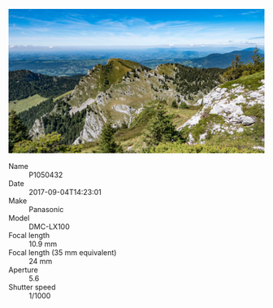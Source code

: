 [![P1050432](/photos/hd/P1050432.jpg)](/photos/full/P1050432.jpg?raw=true)

<dl>
  <dt>Name</dt>
  <dd>P1050432</dd>
  <dt>Date</dt>
  <dd>2017-09-04T14:23:01</dd>
  <dt>Make</dt>
  <dd>Panasonic</dd>
  <dt>Model</dt>
  <dd>DMC-LX100</dd>
  <dt>Focal length</dt>
  <dd>10.9 mm</dd>
  <dt>Focal length (35 mm equivalent)</dt>
  <dd>24 mm</dd>
  <dt>Aperture</dt>
  <dd>5.6</dd>
  <dt>Shutter speed</dt>
  <dd>1/1000</dd>
</dl>
